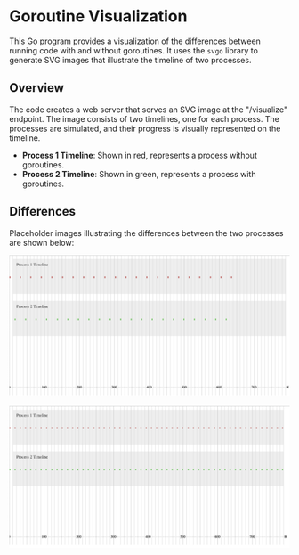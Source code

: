 # Goroutine Visualization

This Go program provides a visualization of the differences between running code with and without goroutines. It uses the `svgo` library to generate SVG images that illustrate the timeline of two processes.

## Overview

The code creates a web server that serves an SVG image at the "/visualize" endpoint. The image consists of two timelines, one for each process. The processes are simulated, and their progress is visually represented on the timeline.

- **Process 1 Timeline**: Shown in red, represents a process without goroutines.
- **Process 2 Timeline**: Shown in green, represents a process with goroutines.


## Differences

Placeholder images illustrating the differences between the two processes are shown below:

![Process 1 (No Goroutines)](https://github.com/oguzhantasimaz/Go-Concurrency-Examples-In-Detail/blob/main/VisualizeConcurrencyWithSVG/without_concurrency.png)

![Process 2 (With Goroutines)](https://github.com/oguzhantasimaz/Go-Concurrency-Examples-In-Detail/blob/main/VisualizeConcurrencyWithSVG/with_concurrency.png)
